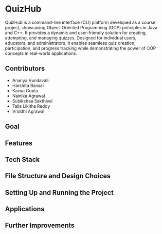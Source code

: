 # QuizHub
QuizHub is a command-line interface (CLI) platform developed as a course project, showcasing Object-Oriented Programming (OOP) principles in Java and C++. It provides a dynamic and user-friendly solution for creating, attempting, and managing quizzes. Designed for individual users, educators, and administrators, it enables seamless quiz creation, participation, and progress tracking while demonstrating the power of OOP concepts in real-world applications.

## Contributors
- Ananya Vundavalli
- Harshita Bansal
- Kavya Gupta
- Nainika Agrawal
- Subikshaa Sakthivel
- Talla Likitha Reddy
- Vriddhi Agrawal

## Goal

## Features

## Tech Stack

## File Structure and Design Choices

## Setting Up and Running the Project

## Applications

## Further Improvements
